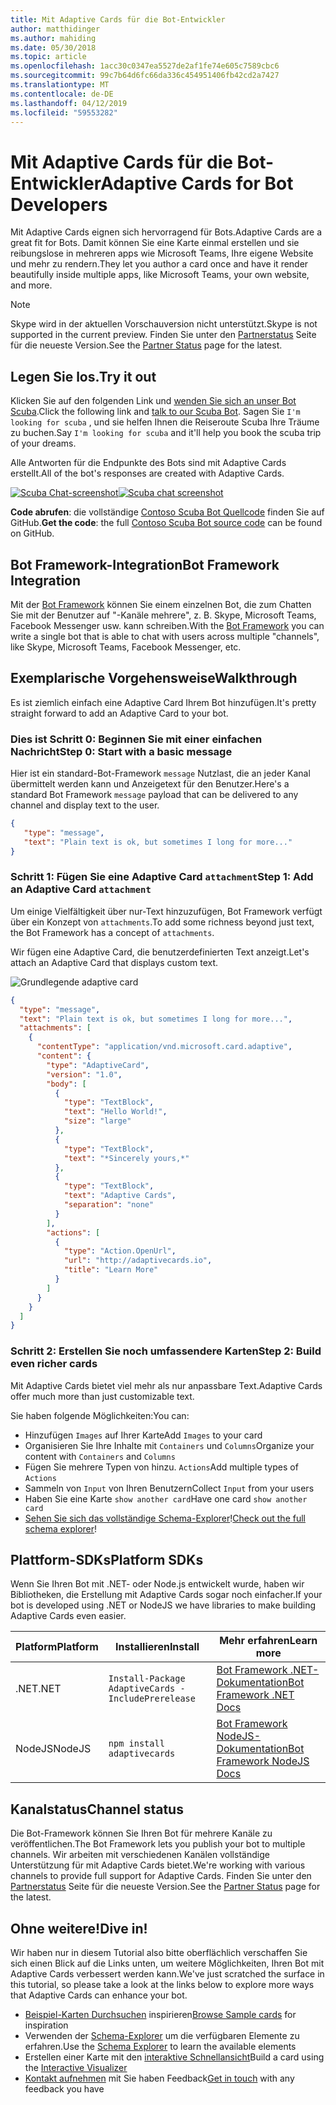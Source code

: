 ```yaml
---
title: Mit Adaptive Cards für die Bot-Entwickler
author: matthidinger
ms.author: mahiding
ms.date: 05/30/2018
ms.topic: article
ms.openlocfilehash: 1acc30c0347ea5527de2af1fe74e605c7589cbc6
ms.sourcegitcommit: 99c7b64d6fc66da336c454951406fb42cd2a7427
ms.translationtype: MT
ms.contentlocale: de-DE
ms.lasthandoff: 04/12/2019
ms.locfileid: "59553282"
---
```

# <a name="adaptive-cards-for-bot-developers"></a><span data-ttu-id="e048f-102">Mit Adaptive Cards für die Bot-Entwickler</span><span class="sxs-lookup"><span data-stu-id="e048f-102">Adaptive Cards for Bot Developers</span></span>

<span data-ttu-id="e048f-103">Mit Adaptive Cards eignen sich hervorragend für Bots.</span><span class="sxs-lookup"><span data-stu-id="e048f-103">Adaptive Cards are a great fit for Bots.</span></span> <span data-ttu-id="e048f-104">Damit können Sie eine Karte einmal erstellen und sie reibungslose in mehreren apps wie Microsoft Teams, Ihre eigene Website und mehr zu rendern.</span><span class="sxs-lookup"><span data-stu-id="e048f-104">They let you author a card once and have it render beautifully inside multiple apps, like  Microsoft Teams, your own website, and more.</span></span>

> [!NOTE]
> <span data-ttu-id="e048f-105">Skype wird in der aktuellen Vorschauversion nicht unterstützt.</span><span class="sxs-lookup"><span data-stu-id="e048f-105">Skype is not supported in the current preview.</span></span> <span data-ttu-id="e048f-106">Finden Sie unter den [Partnerstatus](../resources/partners.md) Seite für die neueste Version.</span><span class="sxs-lookup"><span data-stu-id="e048f-106">See the [Partner Status](../resources/partners.md) page for the latest.</span></span>

## <a name="try-it-out"></a><span data-ttu-id="e048f-107">Legen Sie los.</span><span class="sxs-lookup"><span data-stu-id="e048f-107">Try it out</span></span>

<span data-ttu-id="e048f-108">Klicken Sie auf den folgenden Link und [wenden Sie sich an unser Bot Scuba](http://contososcubademo.azurewebsites.net/).</span><span class="sxs-lookup"><span data-stu-id="e048f-108">Click the following link and [talk to our Scuba Bot](http://contososcubademo.azurewebsites.net/).</span></span> <span data-ttu-id="e048f-109">Sagen Sie `I'm looking for scuba` , und sie helfen Ihnen die Reiseroute Scuba Ihre Träume zu buchen.</span><span class="sxs-lookup"><span data-stu-id="e048f-109">Say `I'm looking for scuba` and it'll help you book the scuba trip of your dreams.</span></span>  

<span data-ttu-id="e048f-110">Alle Antworten für die Endpunkte des Bots sind mit Adaptive Cards erstellt.</span><span class="sxs-lookup"><span data-stu-id="e048f-110">All of the bot's responses are created with Adaptive Cards.</span></span>

<span data-ttu-id="e048f-111">[![Scuba Chat-screenshot](media/bots/scuba-chat.png)](http://contososcubademo.azurewebsites.net/)</span><span class="sxs-lookup"><span data-stu-id="e048f-111">[![Scuba chat screenshot](media/bots/scuba-chat.png)](http://contososcubademo.azurewebsites.net/)</span></span>

<span data-ttu-id="e048f-112">**Code abrufen**: die vollständige [Contoso Scuba Bot Quellcode](https://github.com/matthidinger/ContosoScubaBot
) finden Sie auf GitHub.</span><span class="sxs-lookup"><span data-stu-id="e048f-112">**Get the code**: the full [Contoso Scuba Bot source code](https://github.com/matthidinger/ContosoScubaBot
) can be found on GitHub.</span></span>


## <a name="bot-framework-integration"></a><span data-ttu-id="e048f-113">Bot Framework-Integration</span><span class="sxs-lookup"><span data-stu-id="e048f-113">Bot Framework Integration</span></span>

<span data-ttu-id="e048f-114">Mit der [Bot Framework](https://dev.botframework.com/) können Sie einem einzelnen Bot, die zum Chatten Sie mit der Benutzer auf "-Kanäle mehrere", z. B. Skype, Microsoft Teams, Facebook Messenger usw. kann schreiben.</span><span class="sxs-lookup"><span data-stu-id="e048f-114">With the [Bot Framework](https://dev.botframework.com/) you can write a single bot that is able to chat with users across multiple "channels", like Skype, Microsoft Teams, Facebook Messenger, etc.</span></span>

## <a name="walkthrough"></a><span data-ttu-id="e048f-115">Exemplarische Vorgehensweise</span><span class="sxs-lookup"><span data-stu-id="e048f-115">Walkthrough</span></span>

<span data-ttu-id="e048f-116">Es ist ziemlich einfach eine Adaptive Card Ihrem Bot hinzufügen.</span><span class="sxs-lookup"><span data-stu-id="e048f-116">It's pretty straight forward to add an Adaptive Card to your bot.</span></span>

### <a name="step-0-start-with-a-basic-message"></a><span data-ttu-id="e048f-117">Dies ist Schritt 0: Beginnen Sie mit einer einfachen Nachricht</span><span class="sxs-lookup"><span data-stu-id="e048f-117">Step 0: Start with a basic message</span></span>

<span data-ttu-id="e048f-118">Hier ist ein standard-Bot-Framework `message` Nutzlast, die an jeder Kanal übermittelt werden kann und Anzeigetext für den Benutzer.</span><span class="sxs-lookup"><span data-stu-id="e048f-118">Here's a standard Bot Framework `message` payload that can be delivered to any channel and display text to the user.</span></span>

```json
{
   "type": "message",
   "text": "Plain text is ok, but sometimes I long for more..."
}
```

### <a name="step-1-add-an-adaptive-card-attachment"></a><span data-ttu-id="e048f-119">Schritt 1: Fügen Sie eine Adaptive Card `attachment`</span><span class="sxs-lookup"><span data-stu-id="e048f-119">Step 1: Add an Adaptive Card `attachment`</span></span>

<span data-ttu-id="e048f-120">Um einige Vielfältigkeit über nur-Text hinzuzufügen, Bot Framework verfügt über ein Konzept von `attachments`.</span><span class="sxs-lookup"><span data-stu-id="e048f-120">To add some richness beyond just text, the Bot Framework has a concept of `attachments`.</span></span> 

<span data-ttu-id="e048f-121">Wir fügen eine Adaptive Card, die benutzerdefinierten Text anzeigt.</span><span class="sxs-lookup"><span data-stu-id="e048f-121">Let's attach an Adaptive Card that displays custom text.</span></span>

![Grundlegende adaptive card](media/bots/hello-adaptivecards.png)

```json
{
  "type": "message",
  "text": "Plain text is ok, but sometimes I long for more...",
  "attachments": [
    {
      "contentType": "application/vnd.microsoft.card.adaptive",
      "content": {
        "type": "AdaptiveCard",
        "version": "1.0",
        "body": [
          {
            "type": "TextBlock",
            "text": "Hello World!",
            "size": "large"
          },
          {
            "type": "TextBlock",
            "text": "*Sincerely yours,*"
          },
          {
            "type": "TextBlock",
            "text": "Adaptive Cards",
            "separation": "none"
          }
        ],
        "actions": [
          {
            "type": "Action.OpenUrl",
            "url": "http://adaptivecards.io",
            "title": "Learn More"
          }
        ]
      }
    }
  ]
}
```

### <a name="step-2-build-even-richer-cards"></a><span data-ttu-id="e048f-123">Schritt 2: Erstellen Sie noch umfassendere Karten</span><span class="sxs-lookup"><span data-stu-id="e048f-123">Step 2: Build even richer cards</span></span> 

<span data-ttu-id="e048f-124">Mit Adaptive Cards bietet viel mehr als nur anpassbare Text.</span><span class="sxs-lookup"><span data-stu-id="e048f-124">Adaptive Cards offer much more than just customizable text.</span></span> 

<span data-ttu-id="e048f-125">Sie haben folgende Möglichkeiten:</span><span class="sxs-lookup"><span data-stu-id="e048f-125">You can:</span></span> 

* <span data-ttu-id="e048f-126">Hinzufügen `Images` auf Ihrer Karte</span><span class="sxs-lookup"><span data-stu-id="e048f-126">Add `Images` to your card</span></span>
* <span data-ttu-id="e048f-127">Organisieren Sie Ihre Inhalte mit `Containers` und `Columns`</span><span class="sxs-lookup"><span data-stu-id="e048f-127">Organize your content with `Containers` and `Columns`</span></span>
* <span data-ttu-id="e048f-128">Fügen Sie mehrere Typen von hinzu. `Actions`</span><span class="sxs-lookup"><span data-stu-id="e048f-128">Add multiple types of `Actions`</span></span>
* <span data-ttu-id="e048f-129">Sammeln von `Input` von Ihren Benutzern</span><span class="sxs-lookup"><span data-stu-id="e048f-129">Collect `Input` from your users</span></span>
* <span data-ttu-id="e048f-130">Haben Sie eine Karte `show another card`</span><span class="sxs-lookup"><span data-stu-id="e048f-130">Have one card `show another card`</span></span>
* <span data-ttu-id="e048f-131">[Sehen Sie sich das vollständige Schema-Explorer](http://adaptivecards.io/explorer/)!</span><span class="sxs-lookup"><span data-stu-id="e048f-131">[Check out the full schema explorer](http://adaptivecards.io/explorer/)!</span></span> 

## <a name="platform-sdks"></a><span data-ttu-id="e048f-132">Plattform-SDKs</span><span class="sxs-lookup"><span data-stu-id="e048f-132">Platform SDKs</span></span>

<span data-ttu-id="e048f-133">Wenn Sie Ihren Bot mit .NET- oder Node.js entwickelt wurde, haben wir Bibliotheken, die Erstellung mit Adaptive Cards sogar noch einfacher.</span><span class="sxs-lookup"><span data-stu-id="e048f-133">If your bot is developed using .NET or NodeJS we have libraries to make building Adaptive Cards even easier.</span></span>

<span data-ttu-id="e048f-134">Platform</span><span class="sxs-lookup"><span data-stu-id="e048f-134">Platform</span></span>|<span data-ttu-id="e048f-135">Installieren</span><span class="sxs-lookup"><span data-stu-id="e048f-135">Install</span></span>|<span data-ttu-id="e048f-136">Mehr erfahren</span><span class="sxs-lookup"><span data-stu-id="e048f-136">Learn more</span></span>
--------|-------|----------
<span data-ttu-id="e048f-137">.NET</span><span class="sxs-lookup"><span data-stu-id="e048f-137">.NET</span></span> | `Install-Package AdaptiveCards -IncludePrerelease` | [<span data-ttu-id="e048f-138">Bot Framework .NET-Dokumentation</span><span class="sxs-lookup"><span data-stu-id="e048f-138">Bot Framework .NET Docs</span></span>](https://docs.microsoft.com/en-us/bot-framework/dotnet/bot-builder-dotnet-add-rich-card-attachments)
<span data-ttu-id="e048f-139">NodeJS</span><span class="sxs-lookup"><span data-stu-id="e048f-139">NodeJS</span></span> | `npm install adaptivecards` | [<span data-ttu-id="e048f-140">Bot Framework NodeJS-Dokumentation</span><span class="sxs-lookup"><span data-stu-id="e048f-140">Bot Framework NodeJS Docs</span></span>](https://docs.microsoft.com/en-us/bot-framework/nodejs/bot-builder-nodejs-send-rich-cards)


## <a name="channel-status"></a><span data-ttu-id="e048f-141">Kanalstatus</span><span class="sxs-lookup"><span data-stu-id="e048f-141">Channel status</span></span>

<span data-ttu-id="e048f-142">Die Bot-Framework können Sie Ihren Bot für mehrere Kanäle zu veröffentlichen.</span><span class="sxs-lookup"><span data-stu-id="e048f-142">The Bot Framework lets you publish your bot to multiple channels.</span></span> <span data-ttu-id="e048f-143">Wir arbeiten mit verschiedenen Kanälen vollständige Unterstützung für mit Adaptive Cards bietet.</span><span class="sxs-lookup"><span data-stu-id="e048f-143">We're working with various channels to provide full support for Adaptive Cards.</span></span> <span data-ttu-id="e048f-144">Finden Sie unter den [Partnerstatus](../resources/partners.md) Seite für die neueste Version.</span><span class="sxs-lookup"><span data-stu-id="e048f-144">See the [Partner Status](../resources/partners.md) page for the latest.</span></span>


## <a name="dive-in"></a><span data-ttu-id="e048f-145">Ohne weitere!</span><span class="sxs-lookup"><span data-stu-id="e048f-145">Dive in!</span></span>

<span data-ttu-id="e048f-146">Wir haben nur in diesem Tutorial also bitte oberflächlich verschaffen Sie sich einen Blick auf die Links unten, um weitere Möglichkeiten, Ihren Bot mit Adaptive Cards verbessert werden kann.</span><span class="sxs-lookup"><span data-stu-id="e048f-146">We've just scratched the surface in this tutorial, so please take a look at the links below to explore more ways that Adaptive Cards can enhance your bot.</span></span>

* <span data-ttu-id="e048f-147">[Beispiel-Karten Durchsuchen](http://adaptivecards.io/samples/) inspirieren</span><span class="sxs-lookup"><span data-stu-id="e048f-147">[Browse Sample cards](http://adaptivecards.io/samples/) for inspiration</span></span>
* <span data-ttu-id="e048f-148">Verwenden der [Schema-Explorer](http://adaptivecards.io/explorer) um die verfügbaren Elemente zu erfahren.</span><span class="sxs-lookup"><span data-stu-id="e048f-148">Use the [Schema Explorer](http://adaptivecards.io/explorer) to learn the available elements</span></span>
* <span data-ttu-id="e048f-149">Erstellen einer Karte mit den [interaktive Schnellansicht](http://adaptivecards.io/visualizer/index.html?hostApp=Skype)</span><span class="sxs-lookup"><span data-stu-id="e048f-149">Build a card using the [Interactive Visualizer](http://adaptivecards.io/visualizer/index.html?hostApp=Skype)</span></span>
* <span data-ttu-id="e048f-150">[Kontakt aufnehmen](http://adaptivecards.io/connect) mit Sie haben Feedback</span><span class="sxs-lookup"><span data-stu-id="e048f-150">[Get in touch](http://adaptivecards.io/connect) with any feedback you have</span></span>
